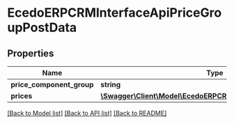 # EcedoERPCRMInterfaceApiPriceGroupPostData

## Properties
Name | Type | Description | Notes
------------ | ------------- | ------------- | -------------
**price_component_group** | **string** |  | [optional] 
**prices** | [**\Swagger\Client\Model\EcedoERPCRMInterfaceApiPricePostData[]**](EcedoERPCRMInterfaceApiPricePostData.md) |  | [optional] 

[[Back to Model list]](../README.md#documentation-for-models) [[Back to API list]](../README.md#documentation-for-api-endpoints) [[Back to README]](../README.md)


